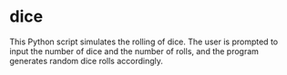 # dice
This Python script simulates the rolling of dice. The user is prompted to input the number of dice and the number of rolls, and the program generates random dice rolls accordingly.
